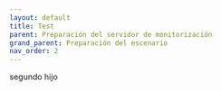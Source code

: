 ```yaml
---
layout: default
title: Test
parent: Preparación del servidor de monitorización
grand_parent: Preparación del escenario
nav_order: 2
---
```

segundo hijo